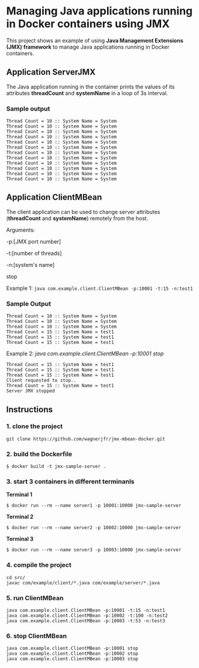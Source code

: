 # Managing Java applications running in Docker containers using JMX
This project shows an example of using  **Java Management Extensions (JMX) framework** to manage Java applications running in Docker containers.

## Application ServerJMX
The Java application running in the container prints the values of its attributes **threadCount** and **systemName** in a loop of 3s interval.

### Sample output
```console
Thread Count = 10 :: System Name = System
Thread Count = 10 :: System Name = System
Thread Count = 10 :: System Name = System
Thread Count = 10 :: System Name = System
Thread Count = 10 :: System Name = System
Thread Count = 10 :: System Name = System
Thread Count = 10 :: System Name = System
Thread Count = 10 :: System Name = System
Thread Count = 10 :: System Name = System
Thread Count = 10 :: System Name = System
Thread Count = 10 :: System Name = System
Thread Count = 10 :: System Name = System
```

## Application ClientMBean
The client application can be used to change server attributes (**threadCount** and **systemName**) remotely from the host.

Arguments:

-p:[JMX port number]

-t:[number of threads]

-n:[system's name]

stop

Example 1: `java com.example.client.ClientMBean -p:10001 -t:15 -n:test1`

### Sample Output
```console
Thread Count = 10 :: System Name = System
Thread Count = 10 :: System Name = System
Thread Count = 10 :: System Name = System
Thread Count = 15 :: System Name = test1
Thread Count = 15 :: System Name = test1
Thread Count = 15 :: System Name = test1
```

Example 2: *java com.example.client.ClientMBean -p:10001 stop*

```console
Thread Count = 15 :: System Name = test1
Thread Count = 15 :: System Name = test1
Thread Count = 15 :: System Name = test1
Client requested to stop..
Thread Count = 15 :: System Name = test1
Server JMX stopped
```

## Instructions

### 1. clone the project
```
git clone https://github.com/wagnerjfr/jmx-mbean-docker.git
```

### 2. build the Dockerfile
```
$ docker build -t jmx-sample-server .
```
### 3. start 3 containers in different terminanls

**Terminal 1**

```
$ docker run --rm --name server1 -p 10001:10000 jmx-sample-server
```

**Terminal 2**

```
$ docker run --rm --name server2 -p 10002:10000 jmx-sample-server
```

**Terminal 3**

```
$ docker run --rm --name server3 -p 10003:10000 jmx-sample-server
```

### 4. compile the project
```
cd src/
javac com/example/client/*.java com/example/server/*.java
```
### 5. run ClientMBean
```
java com.example.client.ClientMBean -p:10001 -t:15 -n:test1
java com.example.client.ClientMBean -p:10002 -t:100 -n:test2
java com.example.client.ClientMBean -p:10003 -t:53 -n:test3
```

### 6. stop ClientMBean
```
java com.example.client.ClientMBean -p:10001 stop
java com.example.client.ClientMBean -p:10002 stop
java com.example.client.ClientMBean -p:10003 stop
```
